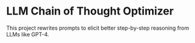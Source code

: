 # LLM Chain of Thought Optimizer

This project rewrites prompts to elicit better step-by-step reasoning from LLMs like GPT-4.
